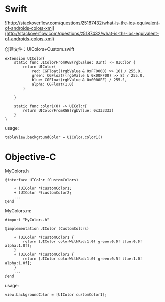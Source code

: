 

# Swift

![http://stackoverflow.com/questions/25187432/what-is-the-ios-equivalent-of-androids-colors-xml](http://stackoverflow.com/questions/25187432/what-is-the-ios-equivalent-of-androids-colors-xml)


创建文件：UIColors+Custom.swift

```
extension UIColor{
    static func UIColorFromRGB(rgbValue: UInt) -> UIColor {
        return UIColor(
            red: CGFloat((rgbValue & 0xFF0000) >> 16) / 255.0,
            green: CGFloat((rgbValue & 0x00FF00) >> 8) / 255.0,
            blue: CGFloat(rgbValue & 0x0000FF) / 255.0,
            alpha: CGFloat(1.0)
        )

    }

    static func color1(0) -> UIColor{
        return UIColorFromRGB(rgbValue: 0x333333)
    }
}
```

usage:

```
tableView.backgroundColor = UIColor.color1()
```


# Objective-C


MyColors.h

```
@interface UIColor (CustomColors)

    + (UIColor *)customColor1;
    + (UIColor *)customColor2;
    ...
@end

```

MyColors.m:

```
#import "MyColors.h"

@implementation UIColor (CustomColors)

    + (UIColor *)customColor1 {
        return [UIColor colorWithRed:1.0f green:0.5f blue:0.5f alpha:1.0f];
    }
    + (UIColor *)customColor2 {
        return [UIColor colorWithRed:1.0f green:0.5f blue:1.0f alpha:1.0f];
    }
    ...
@end
```

usage:

```
view.backgroundColor = [UIColor customColor1];
```

